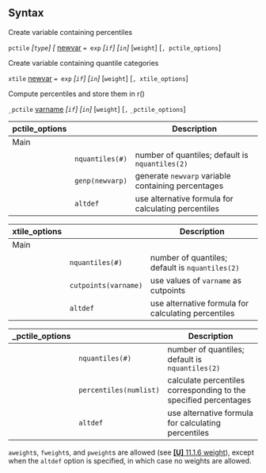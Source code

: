 ## Syntax

Create variable containing percentiles

`pctile` _\[`type`\] \[_
[newvar](http://www.stata.com/help.cgi?newvar)
`= exp` _\[`if`\] \[`in`\]_ \[`weight`\]
\[`, pctile_options`\]

Create variable containing quantile categories

`xtile`
[newvar](http://www.stata.com/help.cgi?newvar)
`= exp` _\[`if`\] \[`in`\]_ \[`weight`\]
\[`, xtile_options`\]

Compute percentiles and store them in r()

`_pctile`
[varname](http://www.stata.com/help.cgi?varname)
_\[`if`\] \[`in`\]_ \[`weight`\] \[`,`
`_pctile_options`\]

| pctile\_options |                 | Description                                         |
|-----------------|-----------------|-----------------------------------------------------|
| Main            |                 |                                                     |
|                 | `nquantiles(#)` | number of quantiles; default is `nquantiles(2)`     |
|                 | `genp(newvarp)` | generate `newvarp` variable containing percentages  |
|                 | `altdef`        | use alternative formula for calculating percentiles |

| xtile\_options |                      | Description                                         |
|----------------|----------------------|-----------------------------------------------------|
| Main           |                      |                                                     |
|                | `nquantiles(#)`      | number of quantiles; default is `nquantiles(2)`     |
|                | `cutpoints(varname)` | use values of `varname` as cutpoints                |
|                | `altdef`             | use alternative formula for calculating percentiles |

| \_pctile\_options |                        | Description                                                      |
|-------------------|------------------------|------------------------------------------------------------------|
|                   | `nquantiles(#)`        | number of quantiles; default is `nquantiles(2)`                  |
|                   | `percentiles(numlist)` | calculate percentiles corresponding to the specified percentages |
|                   | `altdef`               | use alternative formula for calculating percentiles              |

`aweight`s, `fweight`s, and `pweight`s are allowed (see
[<strong>[U]</strong> 11.1.6 weight](http://www.stata.com/help.cgi?weight)),
except when the `altdef` option is specified, in which case no weights
are allowed.
